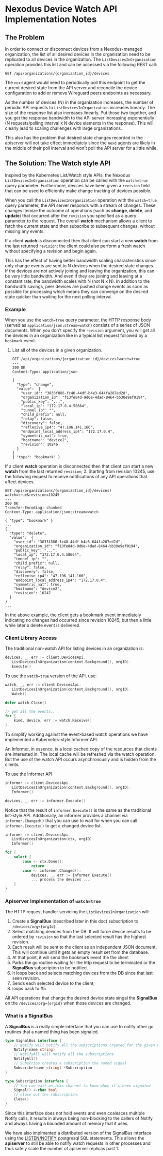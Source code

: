 # Nexodus Device Watch API Implementation Notes

## The Problem

In order to connect or disconnect devices from a Nexodus-managed organization, the list of all desired devices in the organization need to be replicated to all devices in the organization.  The `ListDevicesInOrganization` operation provides this list and can be accessed via the following REST call:

`GET /api/organizations/{organization_id}/devices`

The `nexd` agent would need to periodically poll this endpoint to get the current desired state from the API server and reconcile the device configuration to add or remove Wireguard peers endpoints as necessary.

As the number of devices (N) in the organization increases, the number of periodic API requests to `ListDevicesInOrganization` increases linearly.  The size of the response list also increases linearly.  Put those two together, and you get the response bandwidth to the API server increasing exponentially (N requests/polling interval x N device elements in the response).  This will clearly lead to scaling challenges with large organizations.

This also has the problem that desired state changes recorded in the apiserver will not take effect immediately since the `nexd` agents are likely in the middle of their poll interval and won't poll the API server for a little while.

## The Solution: The Watch style API

Inspired by the Kubernetes List/Watch style APIs, the Nexodus `ListDevicesInOrganization` operation can be called with the `watch=true` query parameter.  Furthermore, devices have been given a `revision` field that can be used to efficiently make change tracking of devices possible.

When you call the `ListDevicesInOrganization` operation with the `watch=true` query parameter, the API server responds with a stream of changes. These changes itemize the outcome of operations (such as **change**, **delete**, and **update**) that occurred after the `revision` you specified as a query parameter to the request. The overall **watch** mechanism allows a client to fetch the current state and then subscribe to subsequent changes, without missing any events.

If a client **watch** is disconnected then that client can start a new **watch** from the last returned `revision`; the client could also perform a fresh watch without specifying a revision and begin again.

This has the effect of having better bandwidth scaling characteristics since only change events are sent to N devices when the desired state changes.  If the devices are not actively joining and leaving the organization, this can be very little bandwidth.  And even if they are joining and leaving at a constant rate, the bandwidth scales with N (not N x N).  In addition to the bandwidth savings, peer devices are pushed change events as soon as possible for processing which means they can converge on the desired state quicker than waiting for the next polling interval.

### Example

When you use the `watch=true` query parameter, the HTTP response body (served as `application/json;stream=watch`) consists of a series of JSON documents.  When you don't specify the `revision` argument, you will get all the devices in an organization like in a typical list request followed by a `bookmark` event.

1. List all of the devices in a given organization.

   ```console
   GET /api/organizations/{organization_id}/devices?watch=true
   ---
   200 OK
   Content-Type: application/json

   {
     "type": "change",
     "value":  {
       "user_id": "3833f886-fc40-44df-b4e3-644fa287ed2d",
       "organization_id": "f13fe84d-9d6e-4dad-8464-bb30e9ef0194",
       "public_key": "...",
       "local_ip": "172.17.0.4:58664",
       "tunnel_ip": "",
       "child_prefix": null,
       "relay": false,
       "discovery": false,
       "reflexive_ip4": "47.196.141.166",
       "endpoint_local_address_ip4": "172.17.0.4",
       "symmetric_nat": true,
       "hostname": "device2",
       "revision": 10246
     }
   }
   { "type": "bookmark" }   
   ```

If a client **watch** operation is disconnected then that client can start a new **watch** from
the last returned `revision`;
2. Starting from revision 10245, use the following request to receive notifications of any API operations that affect devices.

   ```console
   GET /api/organizations/{organization_id}/devices?watch=true&revision=10245
   ---
   200 OK
   Transfer-Encoding: chunked
   Content-Type: application/json;stream=watch

   { "type": "bookmark" }
   ...
   {
     "type": "delete",
     "value":  {
       "user_id": "3833f886-fc40-44df-b4e3-644fa287ed2d",
       "organization_id": "f13fe84d-9d6e-4dad-8464-bb30e9ef0194",
       "public_key": "...",
       "local_ip": "172.17.0.4:58664",
       "tunnel_ip": "",
       "child_prefix": null,
       "relay": false,
       "discovery": false,
       "reflexive_ip4": "47.196.141.166",
       "endpoint_local_address_ip4": "172.17.0.4",
       "symmetric_nat": true,
       "hostname": "device2",
       "revision": 10247
     }
   }      
   ...
   ```

In the above example, the client gets a bookmark event immediately indicating no changes had occurred since revision 10245, but then a little while later a delete event is delivered.

### Client Library Access

The traditional non-watch API for listing devices in an organization is:

```go
devices, _, err := client.DevicesApi.
   ListDevicesInOrganization(context.Background(), orgID).
   Execute()
```

To use the `watch=true` version of the API, use:

```go
watch, _, err := client.DevicesApi.
   ListDevicesInOrganization(context.Background(), orgID).
   Watch()

defer watch.Close()

// get all the events..
for {
    kind, device, err := watch.Receive()    
}

```

To simplify working against the event-based *watch* operations we have implemented a Kubernetes-style Informer API.

An Informer, in essence, is a local cached copy of the resources that clients are interested in. The local cache will be refreshed via the watch operation. But the use of the watch API occurs asynchronously and is hidden from the clients.

To use the Informer API

```go
informer := client.DevicesApi.
   ListDevicesInOrganization(context.Background(), orgID).
   Informer()

devices, _, err := informer.Execute()
```

Notice that the result of `informer.Execute()` is the same as the traditional list-style API.  Additionally, an informer provides a channel via `informer.Changed()` that you can use to wait for when you can call `informer.Execute()` to get a changed device list.

```go
informer := client.DevicesApi.
   ListDevicesInOrganization(ctx, orgID).
   Informer()

for {
    select {
        case <- ctx.Done():
            return
        case <- informer.Changed():
            devices, _, err := informer.Execute()
            ... process the devices ....
    }
}
```

### Apiserver Implementation of `watch=true`

The HTTP request handler servicing the `ListDevicesInOrganization` will:

1. Create a **SignalBus** (described later in this doc) subscription to `/devices/org={orgId}`
2. Select matching devices from the DB.  It will force device results to be ordered by `revision` so that the last selected result has the highest revision.
3. Each result will be sent to the client as an independent JSON document.  This will continue until it gets an empty result set from the database.
4. At that point, it will send the bookmark event the the client
5. Parks the go routine waiting for the http request to be terminated or the **SignalBus** subscription to be notified.
6. It loops back and selects matching devices from the DB since that last seen revision.
7. Sends each selected device to the client,
8. loops back to #5

All API operations that change the desired device state singal the **SignalBus** on the `/devices/org={orgId}` when those devices are changed.

### What is a SignalBus

A **SignalBus** is a really simple interface that you can use to notify other go routines that a named thing has been signaled.

```go
type SignalBus interface {
    // Notify will notify all the subscriptions created for the given named signal.
    Notify(name string)
    // NotifyAll will notify all the subscriptions
    NotifyAll()
    // Subscribe creates a subscription the named signal
    Subscribe(name string) *Subscription
}

type Subscription interface { 
    // You can wait on this channel to know when it's been signaled
    Signal() <-chan bool
    // close out the subscription.
    Close()
}
```

Since this interface does not hold events and even coalesces multiple Notify calls, it results in always being non-blocking to the callers of Notify and always having a bounded amount of memory that it uses.

We have also implmented a distributed version of the SignalBus interface using the [LISTEN/NOTIFY](https://www.postgresql.org/docs/current/sql-notify.html) postgresql SQL statements.  This allows the **apiserver** to still be able to notify watch requests in other processes and thus safely scale the number of apiserver replicas past 1.